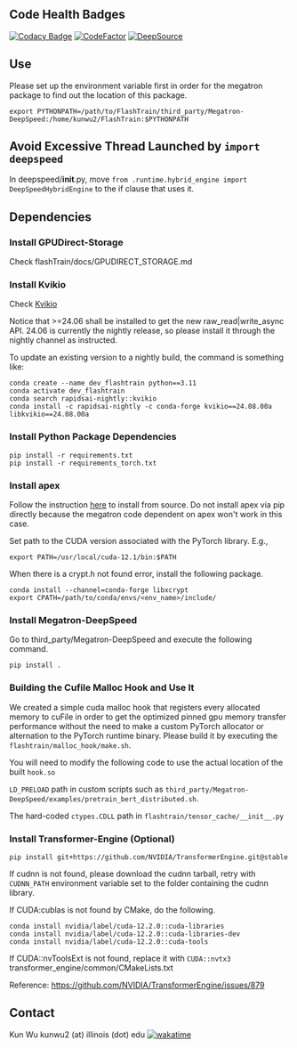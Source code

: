 ## Code Health Badges
[![Codacy Badge](https://app.codacy.com/project/badge/Grade/6cd4471dc30147dabc374b6cee61f03b)](https://app.codacy.com?utm_source=gh&utm_medium=referral&utm_content=&utm_campaign=Badge_grade)
[![CodeFactor](https://www.codefactor.io/repository/github/k-wu/flashtrain/badge?s=7f86943f3ba426ae1f40ab671f340937ea231e4b)](https://www.codefactor.io/repository/github/k-wu/flashtrain)
[![DeepSource](https://app.deepsource.com/gh/K-Wu/FlashTrain.svg/?label=active+issues&show_trend=true&token=d7YCxKKgZgyhjlQrCMVkugyJ)](https://app.deepsource.com/gh/K-Wu/FlashTrain/)

## Use
Please set up the environment variable first in order for the megatron package to find out the location of this package.
```
export PYTHONPATH=/path/to/FlashTrain/third_party/Megatron-DeepSpeed:/home/kunwu2/FlashTrain:$PYTHONPATH
```

## Avoid Excessive Thread Launched by `import deepspeed`
In deepspeed/__init__.py, move `from .runtime.hybrid_engine import DeepSpeedHybridEngine` to the if clause that uses it.

## Dependencies

### Install GPUDirect-Storage
Check flashTrain/docs/GPUDIRECT_STORAGE.md

### Install Kvikio
Check [Kvikio](https://docs.rapids.ai/api/kvikio/nightly/install/)

Notice that >=24.06 shall be installed to get the new raw_read|write_async API. 24.06 is currently the nightly release, so please install it through the nightly channel as instructed.

To update an existing version to a nightly build, the command is something like:

```
conda create --name dev_flashtrain python==3.11
conda activate dev_flashtrain
conda search rapidsai-nightly::kvikio
conda install -c rapidsai-nightly -c conda-forge kvikio==24.08.00a libkvikio==24.08.00a
```

### Install Python Package Dependencies
```
pip install -r requirements.txt
pip install -r requirements_torch.txt
```

### Install apex
Follow the instruction [here](https://github.com/NVIDIA/apex?tab=readme-ov-file#linux) to install from source. Do not install apex via pip directly because the megatron code dependent on apex won't work in this case.

Set path to the CUDA version associated with the PyTorch library. E.g.,
```
export PATH=/usr/local/cuda-12.1/bin:$PATH
```

When there is a crypt.h not found error, install the following package.
```
conda install --channel=conda-forge libxcrypt
export CPATH=/path/to/conda/envs/<env_name>/include/
```

### Install Megatron-DeepSpeed
Go to third_party/Megatron-DeepSpeed and execute the following command.
```
pip install .
```

### Building the Cufile Malloc Hook and Use It
We created a simple cuda malloc hook that registers every allocated memory to cuFile in order to get the optimized pinned gpu memory transfer performance without the need to make a custom PyTorch allocator or alternation to the PyTorch runtime binary. Please build it by executing the `flashtrain/malloc_hook/make.sh`.

You will need to modify the following code to use the actual location of the built `hook.so`

`LD_PRELOAD` path in custom scripts such as `third_party/Megatron-DeepSpeed/examples/pretrain_bert_distributed.sh`.

The hard-coded `ctypes.CDLL` path in `flashtrain/tensor_cache/__init__.py`

### Install Transformer-Engine (Optional)
```
pip install git+https://github.com/NVIDIA/TransformerEngine.git@stable
```

If cudnn is not found, please download the cudnn tarball, retry with `CUDNN_PATH` environment variable set to the folder containing the cudnn library.

If CUDA:cublas is not found by CMake, do the following.

```
conda install nvidia/label/cuda-12.2.0::cuda-libraries
conda install nvidia/label/cuda-12.2.0::cuda-libraries-dev
conda install nvidia/label/cuda-12.2.0::cuda-tools
```

If CUDA::nvToolsExt is not found, replace it with `CUDA::nvtx3` transformer_engine/common/CMakeLists.txt

Reference: https://github.com/NVIDIA/TransformerEngine/issues/879


## Contact
Kun Wu kunwu2 (at) illinois (dot) edu  [![wakatime](https://wakatime.com/badge/github/K-Wu/FlashTrain.svg)](https://wakatime.com/badge/github/K-Wu/FlashTrain)